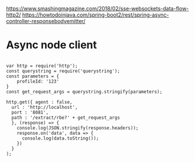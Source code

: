 https://www.smashingmagazine.com/2018/02/sse-websockets-data-flow-http2/
https://howtodoinjava.com/spring-boot2/rest/spring-async-controller-responsebodyemitter/

# Async node client

````

var http = require('http');
const querystring = require('querystring');
const parameters = {
	profileId: '123'
}
const get_request_args = querystring.stringify(parameters);

http.get({ agent : false,
  url : 'http://localhost',
  port : '8081',
  path : '/extract/rbe?' + get_request_args   
  }, (response) => {
    console.log(JSON.stringify(response.headers));
    response.on('data', data => {
      console.log(data.toString());
    })
  }
);

````